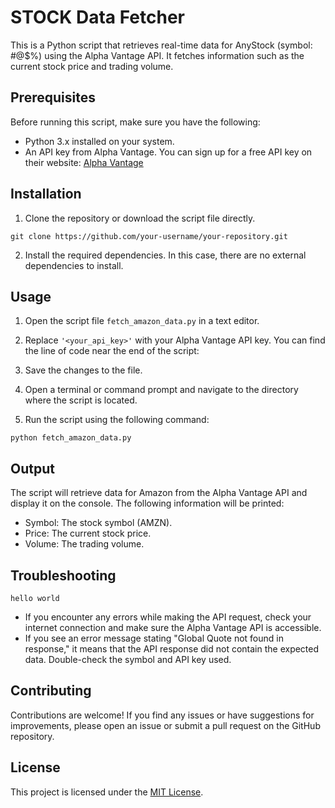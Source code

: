 # STOCK Data Fetcher

This is a Python script that retrieves real-time data for AnyStock (symbol: #@$%) using the Alpha Vantage API. It fetches information such as the current stock price and trading volume.

## Prerequisites

Before running this script, make sure you have the following:

- Python 3.x installed on your system.
- An API key from Alpha Vantage. You can sign up for a free API key on their website: [Alpha Vantage](https://www.alphavantage.co/)

## Installation

1. Clone the repository or download the script file directly.

```shell
git clone https://github.com/your-username/your-repository.git
```

2. Install the required dependencies. In this case, there are no external dependencies to install.

## Usage

1. Open the script file `fetch_amazon_data.py` in a text editor.

2. Replace `'<your_api_key>'` with your Alpha Vantage API key. You can find the line of code near the end of the script:
 
3. Save the changes to the file.

4. Open a terminal or command prompt and navigate to the directory where the script is located.

5. Run the script using the following command:

```shell
python fetch_amazon_data.py
```

## Output

The script will retrieve data for Amazon from the Alpha Vantage API and display it on the console. The following information will be printed:

- Symbol: The stock symbol (AMZN).
- Price: The current stock price.
- Volume: The trading volume.

## Troubleshooting
```shell
hello world
```

- If you encounter any errors while making the API request, check your internet connection and make sure the Alpha Vantage API is accessible.
- If you see an error message stating "Global Quote not found in response," it means that the API response did not contain the expected data. Double-check the symbol and API key used.

## Contributing

Contributions are welcome! If you find any issues or have suggestions for improvements, please open an issue or submit a pull request on the GitHub repository.

## License

This project is licensed under the [MIT License](LICENSE).

